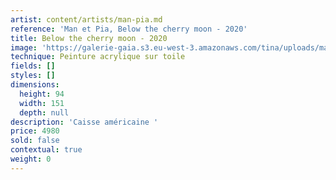 ```yaml
---
artist: content/artists/man-pia.md
reference: 'Man et Pia, Below the cherry moon - 2020'
title: Below the cherry moon - 2020
image: 'https://galerie-gaia.s3.eu-west-3.amazonaws.com/tina/uploads/man-et-pia/galerie-gaia-manolo-chretien-BELOW-THE-CHERRY-MOON-93x150.jpg'
technique: Peinture acrylique sur toile
fields: []
styles: []
dimensions:
  height: 94
  width: 151
  depth: null
description: 'Caisse américaine '
price: 4980
sold: false
contextual: true
weight: 0
---
```


